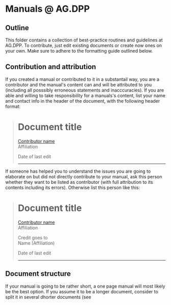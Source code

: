# Manuals @ AG.DPP

## Outline 

This folder contains a collection of best-practice routines and guidelines at AG.DPP. To contribute, just edit existing documents or create now ones on your own. Make sure to adhere to the formatting guide outlined below.

## Contribution and attribution

If you created a manual or contributed to it in a substantail way, you are a contributor and the manual's content can and will be attributed to you (including all posssibly erroneous statements and inacccuracies). If you are able and willing to take responsibility for a manuals's content, list your name and contact info in the header of the document, with the following header format:

> # Document title
>
> [Contributor name](mailto:contributor@affiliation)<br>
> Affiliation
>
> Date of last edit
>
> ---

If someone has helped you to understand the issues you are going to elaborate on but did not directly contribute to your manual, ask this person whether they want to be listed as contributor (with full attribution to its contents including its errors). Otherwise list this person like this:

> # Document title
>
> [Contributor name](mailto:contributor@affiliation)<br>
> Affiliation
>
> Credit goes to<br> 
> Name (Affiliation)
>
> Date of last edit
>
> ---

## Document structure

If your manual is going to be rather short, a one page manual will most likely be the best option. If you assume it to be a longer document, consider to split it in several dhorter documents (see  

